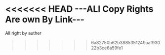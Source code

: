 <<<<<<< HEAD
---ALl Copy Rights Are own By Link---
=======
All right by auther 
>>>>>>> 6a82750b62b3885351249aaf93022b3ce6a59fe1
